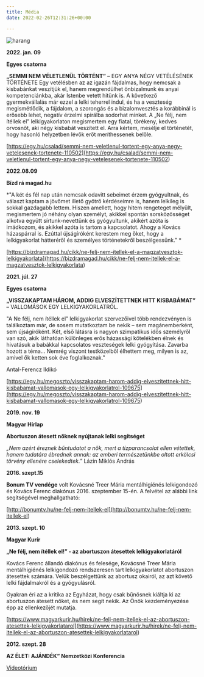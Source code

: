 ```yaml
---
title: Média
date: 2022-02-26T12:31:26+00:00

---
```

![harang](harang_th.jpg)

**2022\. jan. 09**

**Egyes csatorna**

**„SEMMI NEM VÉLETLENÜL TÖRTÉNT”** – EGY ANYA NÉGY VETÉLÉSÉNEK TÖRTÉNETE Egy vetélésben az az igazán fájdalmas, hogy nemcsak a kisbabánkat veszítjük el, hanem megrendülhet önbizalmunk és anyai kompetenciánkba, akár Istenbe vetett hitünk is. A következő gyermekvállalás már ezzel a lelki teherrel indul, és ha a veszteség megismétlődik, a fájdalom, a szorongás és a bizalomvesztés a korábbinál is erősebb lehet, negatív érzelmi spirálba sodorhat minket. A „Ne félj, nem ítéllek el” lelkigyakorlaton megismertem egy fiatal, törékeny, kedves orvosnőt, aki négy kisbabát veszített el. Arra kértem, mesélje el történetét, hogy hasonló helyzetben lévők erőt meríthessenek belőle.

[https://egy.hu/csalad/semmi-nem-veletlenul-tortent-egy-anya-negy-vetelesenek-tortenete-110502](<https://egy.hu/csalad/semmi-nem-veletlenul-tortent-egy-anya-negy-vetelesenek-tortenete-110502>)

**2022\.08.09**

**Bízd rá magad.hu**

*"A két és fél nap után nemcsak odavitt sebeimet érzem gyógyultnak, és választ kaptam a jövőmet illető gyötrő kérdéseimre is, hanem lelkileg is sokkal gazdagabb lettem. Hiszen amellett, hogy hitem rengeteget mélyült, megismertem jó néhány olyan személyt, akikkel spontán sorsközösséget alkotva együtt sírtunk-nevettünk és gyógyultunk, akikért azóta is imádkozom, és akikkel azóta is tartom a kapcsolatot. Ahogy a Kovács házaspárral is. Ezúttal újságíróként kerestem meg őket, hogy a lelkigyakorlat hátteréről és személyes történetekről beszélgessünk." *

[https://bizdramagad.hu/cikk/ne-felj-nem-itellek-el-a-magzatvesztok-lelkigyakorlata](<https://bizdramagad.hu/cikk/ne-felj-nem-itellek-el-a-magzatvesztok-lelkigyakorlata>)

**2021\. júl. 27**

**Egyes csatorna**

**„VISSZAKAPTAM HÁROM, ADDIG ELVESZÍTETTNEK HITT KISBABÁMAT”** – VALLOMÁSOK EGY LELKIGYAKORLATRÓL.

"A Ne félj, nem ítéllek el” lelkigyakorlat szervezőivel több rendezvényen is találkoztam már, de sosem mutatkoztam be nekik – sem magánemberként, sem újságíróként. Két, első látásra is nagyon szimpatikus idős személyről van szó, akik láthatóan különleges erős házassági kötelékben élnek és hivatásuk a babákkal kapcsolatos veszteségek lelki gyógyítása. Zavarba hozott a téma… Nemrég viszont testközelből élhettem meg, milyen is az, amivel ők ketten sok éve foglalkoznak."

Antal-Ferencz Ildikó

[https://egy.hu/megoszto/visszakaptam-harom-addig-elveszitettnek-hitt-kisbabamat-vallomasok-egy-lelkigyakorlatrol-109675](<https://egy.hu/megoszto/visszakaptam-harom-addig-elveszitettnek-hitt-kisbabamat-vallomasok-egy-lelkigyakorlatrol-109675>)

**2019\. nov. 19**

**Magyar Hírlap**

**Abortuszon átesett nőknek nyújtanak lelki segítséget**

*„Nem azért éreznek bűntudatot a nők, mert a tízparancsolat ellen vétettek, hanem tudatára ébrednek annak: az emberi természetünkbe oltott erkölcsi törvény ellenére cselekedtek.”* Lázin Miklós András

**2016\. szept.15**

**Bonum TV vendége** volt Kovácsné Treer Mária mentálhigiénés lelkigondozó és Kovács Ferenc diakónus 2016. szeptember 15-én. A felvétel az alábbi link segítségével meghallgatható:

[http://bonumtv.hu/ne-felj-nem-itellek-el](<http://bonumtv.hu/ne-felj-nem-itellek-el>)

**2013\. szept. 10**

**Magyar Kurír**

**„Ne félj, nem ítéllek el!” - az abortuszon átesettek lelkigyakorlatáról**

Kovács Ferenc állandó diakónus és felesége, Kovácsné Treer Mária mentálhigiénés lelkigondozó rendszeresen tart lelkigyakorlatot abortuszon átesettek számára. Velük beszélgettünk az abortusz okairól, az azt követő lelki fájdalmakról és a gyógyulásról.

Gyakran éri az a kritika az Egyházat, hogy csak bűnösnek kiáltja ki az abortuszon átesett nőket, és nem segít nekik. Az Önök kezdeményezése épp az ellenkezőjét mutatja.

[https://www.magyarkurir.hu/hirek/ne-felj-nem-itellek-el-az-abortuszon-atesettek-lelkigyakorlatarol](<https://www.magyarkurir.hu/hirek/ne-felj-nem-itellek-el-az-abortuszon-atesettek-lelkigyakorlatarol>)

**2012\. szept. 28**

**AZ ÉLET: AJÁNDÉK” Nemzetközi Konferencia**

[Videotórium](https://videotorium.hu/hu/recordings/5146/ne-felj-nem-itellek-el-kiut-az-abortusz-okozta-fajdalombol-kovacsne-treer-maria-lelki-gondozo-gyasztanacsado)